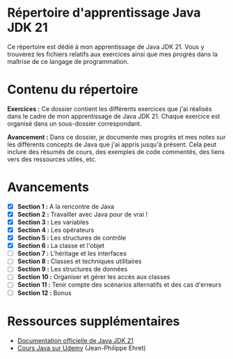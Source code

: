 # Répertoire d'apprentissage Java JDK 21
Ce répertoire est dédié à mon apprentissage de Java JDK 21. Vous y trouverez les fichiers relatifs aux exercices ainsi que mes progrès dans la maîtrise de ce langage de programmation.

# Contenu du répertoire
**Exercices :** Ce dossier contient les différents exercices que j'ai réalisés dans le cadre de mon apprentissage de Java JDK 21. Chaque exercice est organisé dans un sous-dossier correspondant.

**Avancement :** Dans ce dossier, je documente mes progrès et mes notes sur les différents concepts de Java que j'ai appris jusqu'à présent. Cela peut inclure des résumés de cours, des exemples de code commentés, des liens vers des ressources utiles, etc.

# Avancements

- [x] **Section 1 :** A la rencontre de Java
- [x] **Section 2 :** Travailler avec Java pour de vrai !
- [x] **Section 3 :** Les variables
- [x] **Section 4 :** Les opérateurs
- [x] **Section 5 :** Les structures de contrôle
- [x] **Section 6 :** La classe et l'objet
- [ ] **Section 7 :** L'héritage et les interfaces
- [ ] **Section 8 :** Classes et techniques utilitaires
- [ ] **Section 9 :** Les structures de données
- [ ] **Section 10 :** Organiser et gérer les accès aux classes
- [ ] **Section 11 :** Tenir compte des scénarios alternatifs et des cas d'erreurs
- [ ] **Section 12 :** Bonus

# Ressources supplémentaires
- [Documentation officielle de Java JDK 21](https://docs.oracle.com/en/java/javase/21/index.html) 
- [Cours Java sur Udemy](https://www.udemy.com/course/cours-complet-de-programmation-java-pour-debutants/learn) (Jean-Philippe Ehret)
